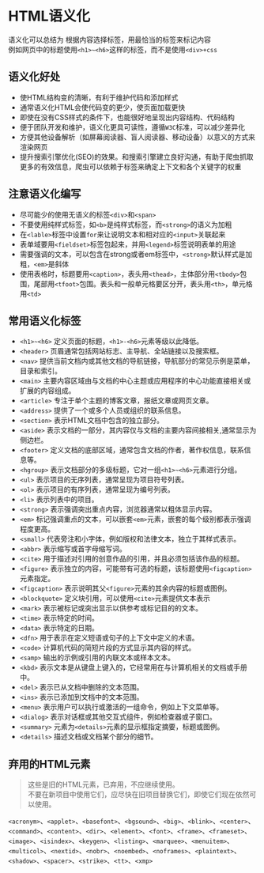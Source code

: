 # HTML语义化

语义化可以总结为 根据内容选择标签，用最恰当的标签来标记内容  
例如网页中的标题使用`<h1>~<h6>`这样的标签，而不是使用`<div>+css`

## 语义化好处
* 使HTML结构变的清晰，有利于维护代码和添加样式  
* 通常语义化HTML会使代码变的更少，使页面加载更快 
* 即使在没有CSS样式的条件下，也能很好地呈现出内容结构、代码结构  
* 便于团队开发和维护，语义化更具可读性，遵循`W3C`标准，可以减少差异化
* 方便其他设备解析（如屏幕阅读器、盲人阅读器、移动设备）以意义的方式来渲染网页  
* 提升搜索引擎优化(SEO)的效果。和搜索引擎建立良好沟通，有助于爬虫抓取更多的有效信息，爬虫可以依赖于标签来确定上下文和各个关键字的权重  
  
## 注意语义化编写
* 尽可能少的使用无语义的标签`<div>`和`<span>`
* 不要使用纯样式标签，如`<b>`是纯样式标签，而`<strong>`的语义为加粗
* 在`<lable>`标签中设置`for`来让说明文本和相对应的`<input>`关联起来
* 表单域要用`<fieldset>`标签包起来，并用`<legend>`标签说明表单的用途
* 需要强调的文本，可以包含在strong或者em标签中，`<strong>`默认样式是加粗，`<em>`是斜体
* 使用表格时，标题要用`<caption>`，表头用`<thead>`，主体部分用`<tbody>`包围，尾部用`<tfoot>`包围。表头和一般单元格要区分开，表头用`<th>`，单元格用`<td>`

## 常用语义化标签

* `<h1>~<h6>` 定义页面的标题，`<h1>-<h6>`元素等级以此降低。
* `<header>` 页眉通常包括网站标志、主导航、全站链接以及搜索框。
* `<nav>` 提供当前文档内或其他文档的导航链接，导航部分的常见示例是菜单，目录和索引。
* `<main>` 主要内容区域由与文档的中心主题或应用程序的中心功能直接相关或扩展的内容组成。
* `<article>` 专注于单个主题的博客文章，报纸文章或网页文章。
* `<address>` 提供了一个或多个人员或组织的联系信息。
* `<section>` 表示HTML文档中包含的独立部分。
* `<aside>` 表示文档的一部分，其内容仅与文档的主要内容间接相关,通常显示为侧边栏。
* `<footer>` 定义文档的底部区域，通常包含文档的作者，著作权信息，联系信息等。
* `<hgroup>` 表示文档部分的多级标题，它对一组`<h1>~<h6>`元素进行分组。
* `<ul>` 表示项目的无序列表，通常呈现为项目符号列表。
* `<ol>` 表示项目的有序列表，通常呈现为编号列表。
* `<li>` 表示列表中的项目。
* `<strong>` 表示强调突出重点内容，浏览器通常以粗体显示内容。
* `<em>` 标记强调重点的文本，可以嵌套`<em>`元素，嵌套的每个级别都表示强调程度更高。
* `<small>` 代表旁注和小字体，例如版权和法律文本，独立于其样式表示。
* `<abbr>` 表示缩写或首字母缩写词。
* `<cite>` 用于描述对引用的创意作品的引用，并且必须包括该作品的标题。
* `<figure>` 表示独立的内容，可能带有可选的标题，该标题使用`<figcaption>`元素指定。
* `<figcaption>` 表示说明其父`<figure>`元素的其余内容的标题或图例。
* `<blockquote>` 定义块引用，可以使用`<cite>`元素提供文本表示
* `<mark>` 表示被标记或突出显示以供参考或标记目的的文本。
* `<time>` 表示特定的时间。
* `<data>` 表示特定的日期。
* `<dfn>` 用于表示在定义短语或句子的上下文中定义的术语。
* `<code>` 计算机代码的简短片段的方式显示其内容的样式。
* `<samp>` 输出的示例或引用的内联文本或样本文本。
* `<kbd>` 表示文本是从键盘上键入的，它经常用在与计算机相关的文档或手册中。
* `<del>` 表示已从文档中删除的文本范围。
* `<ins>` 表示已添加到文档中的文本范围。
* `<menu>` 表示用户可以执行或激活的一组命令，例如上下文菜单等。
* `<dialog>` 表示对话框或其他交互式组件，例如检查器或子窗口。
* `<summary>` 元素为`<details>`元素的显示框指定摘要，标题或图例。
* `<details>` 描述文档或文档某个部分的细节。

## 弃用的HTML元素

> 这些是旧的HTML元素，已弃用，不应继续使用。  
> 不要在新项目中使用它们，应尽快在旧项目替换它们，即使它们现在依然可以使用。  

`<acronym>`、`<applet>`、`<basefont>`、`<bgsound>`、`<big>`、`<blink>`、`<center>`、`<command>`、`<content>`、`<dir>`、`<element>`、`<font>`、`<frame>`、`<frameset>`、`<image>`、`<isindex>`、`<keygen>`、`<listing>`、`<marquee>`、`<menuitem>`、`<multicol>`、`<nextid>`、`<nobr>`、`<noembed>`、`<noframes>`、`<plaintext>`、`<shadow>`、`<spacer>`、`<strike>`、`<tt>`、`<xmp>`